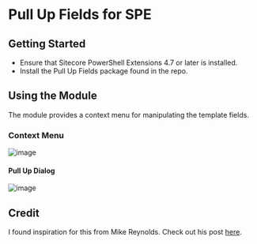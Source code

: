 # Pull Up Fields for SPE

## Getting Started

* Ensure that Sitecore PowerShell Extensions 4.7 or later is installed.
* Install the Pull Up Fields package found in the repo.

## Using the Module

The module provides a context menu for manipulating the template fields.

### Context Menu

![image](https://user-images.githubusercontent.com/933163/40794268-47aa4fc4-64c4-11e8-952e-4b7c68cf20ed.png)

#### Pull Up Dialog

![image](https://user-images.githubusercontent.com/933163/40794327-7416126e-64c4-11e8-8de7-bbd35d64bdcd.png)

## Credit

I found inspiration for this from Mike Reynolds. Check out his post [here](https://sitecorejunkie.com/2013/04/04/reuse-sitecore-data-template-fields-by-pulling-them-up-into-a-base-template/).